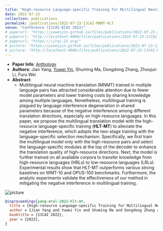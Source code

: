 ```yaml
---
title: "High-resource Language-specific Training for Multilingual Neural Machine Translation"
date: 2022-07-23
collection: publications
permalink: /publications/2022-07-23-IJCAI-MNMT-HLT
venue: "Conference (IJCAI-ECAI 2022)"
# paperurl: "https://yuweiyin.github.io/files/publications/2022-07-23-IJCAI-MNMT-HLT.pdf"
# paperurl: "http://localhost:4000/files/publications/2022-07-23-IJCAI-MNMT-HLT.pdf"
# paperurl: "https://ijcai-22.org/"
# picture: "https://yuweiyin.github.io/files/publications/2022-07-23-IJCAI-MNMT-HLT.png"
# picture: "http://localhost:4000/files/publications/2022-07-23-IJCAI-MNMT-HLT.png"
---
```


<script src="https://polyfill.io/v3/polyfill.min.js?features=es6"></script>
<script id="MathJax-script" async src="https://cdn.jsdelivr.net/npm/mathjax@3/es5/tex-mml-chtml.js"></script>
<script> 
MathJax = {
  tex: {
    inlineMath: [['$', '$']],
    processEscapes: true
  }
};
</script>

<!-- ## High-resource Language-specific Training for Multilingual Neural Machine Translation -->

- **Paper Info**: [Anthology](https://www.ijcai.org/past_proceedings) <!-- \| [PDF](https://yuweiyin.github.io/files/slides/2022-07-23-IJCAI-MNMT-HLT.pdf) \| [Video (spotlight)](https://recorder-v3.slideslive.com/#/share?share=65577&s=b3035a50-67e8-4180-a05f-a4db773de3cb) \| [Slides (spotlight)](https://yuweiyin.github.io/files/slides/IJCAI2022-Presentation-206-HLT-spotlight.pdf) \| [Code](https://github.com/YuweiYin/HLT-MT) -->
- **Authors**: Jian Yang, <u>Yuwei Yin</u>, Shuming Ma, Dongdong Zhang, Zhoujun Li, Furu Wei
- **Abstract**:
  - Multilingual neural machine translation (MNMT) trained in multiple language pairs has attracted considerable attention due to fewer model parameters and lower training costs by sharing knowledge among multiple languages. Nonetheless, multilingual training is plagued by language interference degeneration in shared parameters because of the negative interference among different translation directions, especially on high-resource languages. In this paper, we propose the multilingual translation model with the high-resource language-specific training (<b>HLT-MT</b>) to alleviate the negative interference, which adopts the two-stage training with the language-specific selection mechanism. Specifically, we first train the multilingual model only with the high-resource pairs and select the language-specific modules at the top of the decoder to enhance the translation quality of high-resource directions. Next, the model is further trained on all available corpora to transfer knowledge from high-resource languages (HRLs) to low-resource languages (LRLs). Experimental results show that HLT-MT outperforms various strong baselines on WMT-10 and OPUS-100 benchmarks. Furthermore, the analytic experiments validate the effectiveness of our method in mitigating the negative interference in multilingual training.

![picture](https://yuweiyin.github.io/files/publications/2022-07-23-IJCAI-MNMT-HLT.png)
<!-- ![picture](http://localhost:4000/files/publications/2022-07-23-IJCAI-MNMT-HLT.png) -->

<!-- - **Citation**:
  -  -->

```bibtex
@inproceedings{yang-etal-2022-hlt-mt,
  title = {High-resource Language-specific Training for Multilingual Neural Machine Translation},
  author = {Jian Yang and Yuwei Yin and Shuming Ma and Dongdong Zhang and Zhoujun Li and Furu Wei}
  booktitle = {IJCAI 2022},
  year = {2022},
}
```

